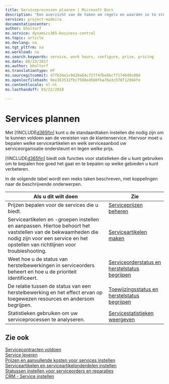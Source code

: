```yaml
---
title: Serviceprocessen plannen | Microsoft Docs
description: "Een overzicht van de taken om regels en waarden in te stellen om uw servicebeleid en -processen te definiëren."
services: project-madeira
documentationcenter: 
author: bholtorf
ms.service: dynamics365-business-central
ms.topic: article
ms.devlang: na
ms.tgt_pltfrm: na
ms.workload: na
ms.search.keywords: service, work hours, configure, price, pricing
ms.date: 08/23/2017
ms.author: bholtorf
ms.translationtype: HT
ms.sourcegitcommit: d7fb34e1c9428a64c71ff47be8bcff174649c00d
ms.openlocfilehash: 0ee163532fbc7588e45b0fba76a3c578f129d4fe
ms.contentlocale: nl-nl
ms.lasthandoff: 03/22/2018

---
```

# <a name="planning-services"></a>Services plannen
Met [!INCLUDE[d365fin](includes/d365fin_md.md)] kunt u de standaardtaken instellen die nodig zijn om te kunnen voldoen aan de vereisten van de klantenservice. Hiervoor moet u bepalen welke serviceartikelen en welk serviceaanbod uw serviceorganisatie ondersteunt en tegen welke prijs.   

[!INCLUDE[d365fin](includes/d365fin_md.md)] biedt ook functies voor statistieken die u kunt gebruiken om te bepalen hoe goed het gaat en te bepalen op welke gebieden u kunt verbeteren.
  
In de volgende tabel wordt een reeks taken beschreven, met koppelingen naar de beschrijvende onderwerpen.   
  
|**Als u dit wilt doen**|**Zie**|  
|------------|-------------|  
|Prijzen bepalen voor de services die u biedt.|[Serviceprijzen beheren](service-service-price-management.md)|
|Serviceartikelen en -groepen instellen en aanpassen. Hiertoe behoort het vaststellen van de bekwaamheden die nodig zijn voor een service en het opstellen van richtlijnen voor troubleshooting.| [Serviceartikelen maken](service-how-to-create-service-items.md)|  
|Weet hoe u de status van herstelbewerkingen in serviceorders beheert en hoe u de prioriteit identificeert.|[Serviceorderstatus en herstelstatus begrijpen](service-service-order-status-and-repair-status.md)|  
|De relatie tussen de status van een herstelbewerking en het effect ervan op toegewezen resources en andersom begrijpen.|[Toewijzingsstatus en herstelstatus begrijpen](service-allocation-status-and-repair-status.md)|  
|Statistieken gebruiken om uw serviceprocessen te analyseren. | [Servicestatistieken weergeven](service-service-statistics.md) |

## <a name="see-also"></a>Zie ook
[Servicecontracten voldoen](service-fulfill-service-contracts.md)  
[Service leveren](service-deliver-service.md)  
[Prijzen en aanvullende kosten voor services instellen](service-how-setup-service-costs-pricing.md)  
[Serviceartikelen en serviceartikelonderdelen instellen](service-how-setup-service-items.md)  
[Statussen instellen voor serviceorders en reparaties](service-order-repair-status.md)  
[CRM - Service instellen](service-setup-service.md)  

